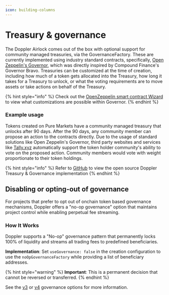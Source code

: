 ```yaml
---
icon: building-columns
---
```


# Treasury & governance

The Doppler Airlock comes out of the box with optional support for community managed treasuries, via the GovernanceFactory. These are currently implemented using industry standard contracts, specifically, [Open Zeppelin's Governor](https://docs.openzeppelin.com/contracts/4.x/api/governance), which was directly inspired by Compound Finance's Governor Bravo. Treasuries can be customized at the time of creation, including how much of a token gets allocated into the Treasury, how long it takes for a Treasury to unlock, or what the voting requirements are to move assets or take actions on behalf of the Treasury.

{% hint style="info" %}
Check out the [OpenZeppelin smart contract Wizard](https://wizard.openzeppelin.com/#governor) to view what customizations are possible within Governor.
{% endhint %}

### Example usage

Tokens created on Pure Markets have a community managed treasury that unlocks after 90 days. After the 90 days, any community member can propose an action to the contracts directly. Due to the usage of standard solutions like Open Zeppelin's Governor, third party websites and services like [Tally.xyz](https://tally.xyz/) automatically support the token holder community's ability to vote on the proposed action. Community members would vote with weight proportionate to their token holdings.

{% hint style="info" %}
Refer to [GitHub](https://github.com/whetstoneresearch/doppler/blob/main/src/Governance.sol) to view the open source Doppler Treasury & Governance implementation
{% endhint %}

## Disabling or opting-out of governance

For projects that prefer to opt out of onchain token based governance mechanisms, Doppler offers a "no-op governance" option that maintains project control while enabling perpetual fee streaming.&#x20;

### How It Works

Doppler supports a "No-op" governance pattern that permanently locks 100% of liquidity and streams all trading fees to predefined beneficiaries.&#x20;

**Implementation**: Set `useGovernance: false` in the creation configuration to use the `noOpGovernanceFactory` while providing a list of beneficiary addresses.

{% hint style="warning" %}
**Important**: This is a permanent decision that cannot be reversed or transferred.
{% endhint %}

See the [v3](../v3-sdk/governance-options.md) or [v4](../v4-sdk/governance-options.md) governance options for more information.
